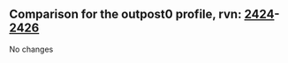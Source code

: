 ## Comparison for the outpost0 profile, rvn: [2424](https://github.com/PRO100KatYT/FortniteProfileRevisions/tree/main/profiles/outpost0/2424%20outpost0.json)-[2426](https://github.com/PRO100KatYT/FortniteProfileRevisions/tree/main/profiles/outpost0/2426%20outpost0.json)

No changes
